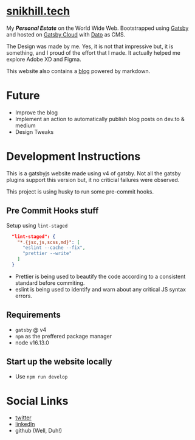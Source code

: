 # [snikhill.tech](https://snikhill.tech/)

My **_Personal Estate_** on the World Wide Web. Bootstrapped using [Gatsby](https://www.gatsbyjs.com/) and
hosted on [Gatsby Cloud](https://www.gatsbyjs.com/products/cloud/) with [Dato](https://www.datocms.com/)
as CMS.

The Design was made by me. Yes, it is not that impressive but, it is something, and I proud of the effort
that I made. It actually helped me explore Adobe XD and Figma.

This website also contains a [blog](https://snikhill.tech/blog) powered by markdown.

# Future

- Improve the blog
- Implement an action to automatically publish blog posts on dev.to & medium
- Design Tweaks

# Development Instructions

This is a gatsbyjs website made using v4 of gatsby. Not all the gatsby plugins
support this version but, it no criticial failures were observed.

This project is using husky to run some pre-commit hooks.

## Pre Commit Hooks stuff

Setup using `lint-staged`

```json
  "lint-staged": {
    "*.{jsx,js,scss,md}": [
      "eslint --cache --fix",
      "prettier --write"
    ]
  }
```

- Prettier is being used to beautify the code according to a consistent standard
  before commiting.
- eslint is being used to identify and warn about any critical JS syntax errors.

## Requirements

- `gatsby` @ v4
- `npm` as the preffered package manager
- node v16.13.0

## Start up the website locally

- Use `npm run develop`

# Social Links

- [twitter](https://twitter.com/SethNikhill)
- [linkedIn](https://www.linkedin.com/in/snikhill/)
- github (Well, Duh!)
